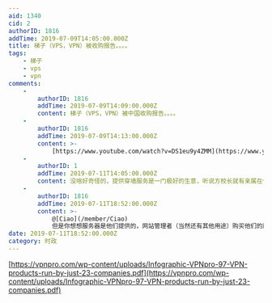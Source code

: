 ```yaml
---
aid: 1340
cid: 2
authorID: 1816
addTime: 2019-07-09T14:05:00.000Z
title: 梯子（VPS，VPN）被收购报告。。。。
tags:
    - 梯子
    - vps
    - vpn
comments:
    -
        authorID: 1816
        addTime: 2019-07-09T14:09:00.000Z
        content: 梯子（VPS，VPN）被中国收购报告。。。。
    -
        authorID: 1816
        addTime: 2019-07-09T14:13:00.000Z
        content: >-
            [https://www.youtube.com/watch?v=DS1eu9y4ZMM](https://www.youtube.com/watch?v=DS1eu9y4ZMM)
    -
        authorID: 1
        addTime: 2019-07-11T14:05:00.000Z
        content: 没啥好奇怪的，提供穿墙服务是一门极好的生意，听说方校长就有亲属在做这个（不对此言论负责）。
    -
        authorID: 1816
        addTime: 2019-07-11T18:52:00.000Z
        content: >-
            @[Ciao](/member/Ciao)
            但是你想想服务器是他们提供的，网站管理者（当然还有其他用途）购买他们的服务器之后，注册该网站的用户资料（邮箱，用户名，用户密码，微信，QQ号码，支付宝等注册信息）会不会也被他们获取？想封IP就封IP，想关掉谁的站点都可以用任何理由关掉。
date: 2019-07-11T18:52:00.000Z
category: 时政
---
```


[https://vpnpro.com/wp-content/uploads/Infographic-VPNpro-97-VPN-products-run-by-just-23-companies.pdf](https://vpnpro.com/wp-content/uploads/Infographic-VPNpro-97-VPN-products-run-by-just-23-companies.pdf)

